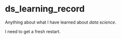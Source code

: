 # ds_learning_record

Anything about what I have learned about *data science*.

I need to get a fresh restart.